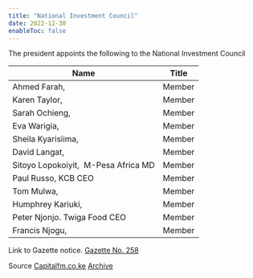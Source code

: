 ```yaml
---
title: "National Investment Council"
date: 2022-12-30
enableToc: false
---
```


The president appoints the following to the National Investment Council

| Name                                 | Title  |
| ------------------------------------ | ------ |
| Ahmed Farah,                         | Member |
| Karen Taylor,                        | Member |
| Sarah Ochieng,                       | Member |
| Eva Warigia,                         | Member |
| Sheila Kyarisiima,                   | Member |
| David Langat,                        | Member |
| Sitoyo Lopokoiyit,  M-Pesa Africa MD | Member |
| Paul Russo, KCB CEO                  | Member |
| Tom Mulwa,                           | Member |
| Humphrey Kariuki,                    | Member |
| Peter Njonjo.  Twiga Food CEO        | Member |
| Francis Njogu,                       | Member |

Link to Gazette notice. [Gazette No. 258](notes/Gazette/Gazette-No-258.md)

Source [Capitalfm.co.ke](https://www.capitalfm.co.ke/business/2022/12/president-ruto-appoints-12-member-national-investment-council/) [Archive](https://web.archive.org/web/20221208194558/https://www.capitalfm.co.ke/business/2022/12/president-ruto-appoints-12-member-national-investment-council/)
